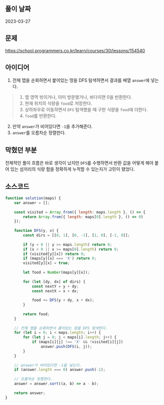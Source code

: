 ## 풀이 날짜
2023-03-27

## 문제
https://school.programmers.co.kr/learn/courses/30/lessons/154540

## 아이디어
1. 전체 맵을 순회하면서 붙어있는 땅을 DFS 탐색하면서 결과를 배열 `answer`에 넣는다.
> 1. 맵 영역 밖이거나, 이미 방문했거나, 바다이면 0을 반환한다.  
> 2. 현재 위치의 식량을 `food`로 저장한다.  
> 3. 상하좌우로 이동하면서 `DFS` 탐색했을 때 구한 식량을 `food`에 더한다.  
> 4. `food`를 반환한다.  
2. 만약 `answer`가 비어있다면 `-1`을 추가해준다.
3. `answer`를 오름차순 정렬한다.

## 막혔던 부분
전체적인 풀이 흐름은 바로 생각이 났지만 `DFS`를 수행하면서 반환 값을 어떻게 해야 붙어 있는 섬끼리의 식량 합을 정확하게 누적할 수 있는지가 고민이 됐었다.

## 소스코드
```js
function solution(maps) {
    var answer = [];
    
    const visited = Array.from({ length: maps.length }, () => {
        return Array.from({ length: maps[0].length }, () => 0)
    });
    
    function DFS(y, x) {
        const dirs = [[0, 1], [0, -1], [1, 0], [-1, 0]];
        
        if (y < 0 || y >= maps.length) return 0;
        if (x < 0 || x >= maps[0].length) return 0;
        if (visited[y][x]) return 0;
        if (maps[y][x] === 'X') return 0;
        visited[y][x] = true;
        
        let food = Number(maps[y][x]);
        
        for (let [dy, dx] of dirs) {
            const nextY = y + dy;
            const nextX = x + dx;
            
            food += DFS(y + dy, x + dx);
        }
        
        return food;
    }
    
    // 전체 맵을 순회하면서 붙어있는 땅을 DFS 탐색한다.
    for (let i = 0; i < maps.length; i++) {
        for (let j = 0; j < maps[i].length; j++) {
            if (maps[i][j] !== 'X' && !visited[i][j])
                answer.push(DFS(i, j));
        }
    }
    
    // answer가 비어있다면 -1을 넣는다.
    if (answer.length === 0) answer.push(-1);
    
    // 오름차순 정렬한다.
    answer = answer.sort((a, b) => a - b);
    
    return answer;
}
```
